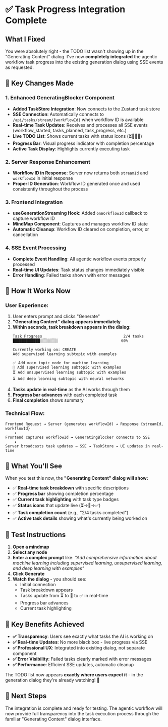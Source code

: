 # ✅ Task Progress Integration Complete

## What I Fixed

You were absolutely right - the TODO list wasn't showing up in the "Generating Content" dialog. I've now **completely integrated** the agentic workflow task progress into the existing generation dialog using SSE events as requested.

## 🔧 Key Changes Made

### 1. **Enhanced GeneratingBlocker Component**
- **Added TaskStore Integration**: Now connects to the Zustand task store
- **SSE Connection**: Automatically connects to `/api/tasks/stream/{workflowId}` when workflow ID is available
- **Real-time Task Updates**: Receives and processes all SSE events (workflow_started, tasks_planned, task_progress, etc.)
- **Live TODO List**: Shows current tasks with status icons (⏳🔄✅❌)
- **Progress Bar**: Visual progress indicator with completion percentage
- **Active Task Display**: Highlights currently executing task

### 2. **Server Response Enhancement**
- **Workflow ID in Response**: Server now returns both `streamId` and `workflowId` in initial response
- **Proper ID Generation**: Workflow ID generated once and used consistently throughout the process

### 3. **Frontend Integration**
- **useGenerationStreaming Hook**: Added `onWorkflowId` callback to capture workflow ID
- **MindMap Component**: Captures and manages workflow ID state
- **Automatic Cleanup**: Workflow ID cleared on completion, error, or cancellation

### 4. **SSE Event Processing**
- **Complete Event Handling**: All agentic workflow events properly processed
- **Real-time UI Updates**: Task status changes immediately visible
- **Error Handling**: Failed tasks shown with error messages

## 🎯 How It Works Now

### **User Experience:**
1. User enters prompt and clicks "Generate"
2. **"Generating Content" dialog appears immediately**
3. **Within seconds, task breakdown appears in the dialog:**
   ```
   Task Progress                                    2/4 tasks
   ████████████░░░░░░░░                            60%
   
   Currently working on: CREATE
   Add supervised learning subtopic with examples
   
   ✅ Add main topic node for machine learning
   🔄 Add supervised learning subtopic with examples  
   ⏳ Add unsupervised learning subtopic with examples
   ⏳ Add deep learning subtopic with neural networks
   ```
4. **Tasks update in real-time** as the AI works through them
5. **Progress bar advances** with each completed task
6. **Final completion** shows summary

### **Technical Flow:**
```
Frontend Request → Server (generates workflowId) → Response {streamId, workflowId}
    ↓
Frontend captures workflowId → GeneratingBlocker connects to SSE
    ↓  
Server broadcasts task updates → SSE → TaskStore → UI updates in real-time
```

## 🎉 What You'll See

When you test this now, the **"Generating Content" dialog will show:**

- ✅ **Real-time task breakdown** with specific descriptions
- ✅ **Progress bar** showing completion percentage  
- ✅ **Current task highlighting** with task type badges
- ✅ **Status icons** that update live (⏳→🔄→✅)
- ✅ **Task completion count** (e.g., "2/4 tasks completed")
- ✅ **Active task details** showing what's currently being worked on

## 🔧 Test Instructions

1. **Open a mindmap**
2. **Select any node** 
3. **Enter a complex prompt** like: *"Add comprehensive information about machine learning including supervised learning, unsupervised learning, and deep learning with examples"*
4. **Click Generate**
5. **Watch the dialog** - you should see:
   - Initial connection
   - Task breakdown appears
   - Tasks update from ⏳ to 🔄 to ✅ in real-time
   - Progress bar advances
   - Current task highlighting

## 🚀 Key Benefits Achieved

- **✅ Transparency**: Users see exactly what tasks the AI is working on
- **✅ Real-time Updates**: No more black box - live progress via SSE
- **✅ Professional UX**: Integrated into existing dialog, not separate component  
- **✅ Error Visibility**: Failed tasks clearly marked with error messages
- **✅ Performance**: Efficient SSE updates, automatic cleanup

The TODO list now appears **exactly where users expect it** - in the generation dialog they're already watching! 🎯

## 🔄 Next Steps

The integration is complete and ready for testing. The agentic workflow will now provide full transparency into the task execution process through the familiar "Generating Content" dialog interface.
